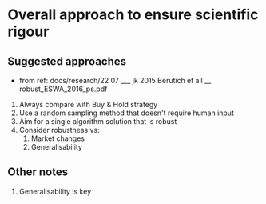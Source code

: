 # Overall approach to ensure scientific rigour

## Suggested approaches
  - from ref: docs/research/22 07 ___ jk 2015 Berutich et all __ robust_ESWA_2016_ps.pdf
  1. Always compare with Buy & Hold strategy
  2. Use a random sampling method that doesn't require human input
  3. Aim for a single algorithm solution that is robust
  4. Consider robustness vs:
     1. Market changes
     2. Generalisability

## Other notes
  1. Generalisability is key
